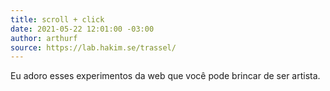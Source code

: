 ```yaml
---
title: scroll + click
date: 2021-05-22 12:01:00 -03:00
author: arthurf
source: https://lab.hakim.se/trassel/
---
```


Eu adoro esses experimentos da web que você pode brincar de ser artista.
